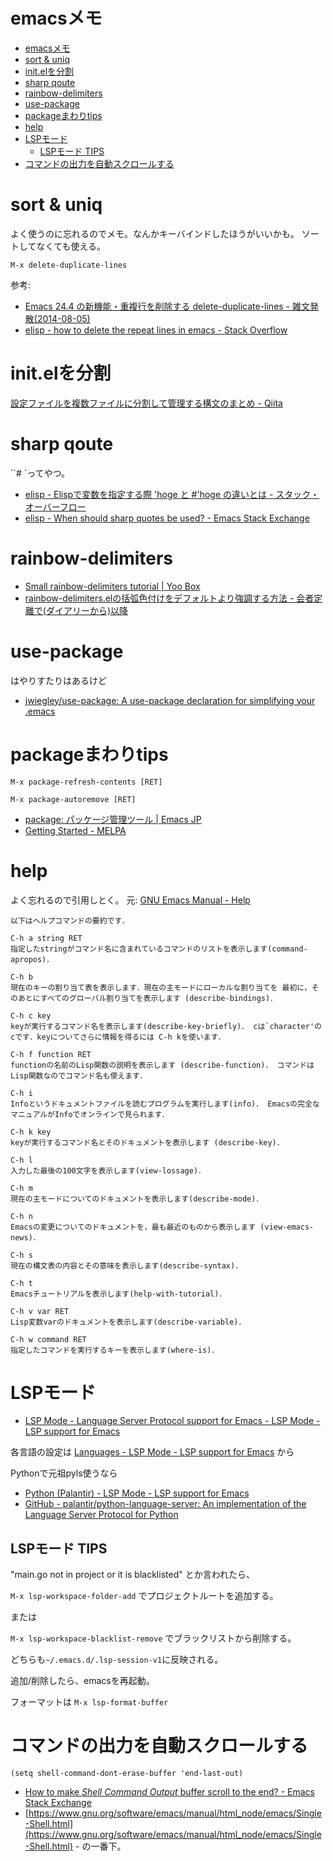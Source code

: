 # emacsメモ

- [emacsメモ](#emacsメモ)
- [sort & uniq](#sort--uniq)
- [init.elを分割](#initelを分割)
- [sharp qoute](#sharp-qoute)
- [rainbow-delimiters](#rainbow-delimiters)
- [use-package](#use-package)
- [packageまわりtips](#packageまわりtips)
- [help](#help)
- [LSPモード](#lspモード)
  - [LSPモード TIPS](#lspモード-tips)
- [コマンドの出力を自動スクロールする](#コマンドの出力を自動スクロールする)

# sort & uniq

よく使うのに忘れるのでメモ。なんかキーバインドしたほうがいいかも。
ソートしてなくても使える。

```
M-x delete-duplicate-lines
```

参考:
- [Emacs 24.4 の新機能・重複行を削除する delete-duplicate-lines - 雑文発散(2014-08-05)](https://suzuki.tdiary.net/20140805.html)
- [elisp - how to delete the repeat lines in emacs - Stack Overflow](https://stackoverflow.com/questions/13046791/how-to-delete-the-repeat-lines-in-emacs)

# init.elを分割

[設定ファイルを複数ファイルに分割して管理する構文のまとめ - Qiita](https://qiita.com/skkzsh/items/20af9affd5cc1e9678f8)

# sharp qoute

``# `ってやつ。

- [elisp - Elispで変数を指定する際 'hoge と #'hoge の違いとは - スタック・オーバーフロー](https://ja.stackoverflow.com/questions/29185/elisp%E3%81%A7%E5%A4%89%E6%95%B0%E3%82%92%E6%8C%87%E5%AE%9A%E3%81%99%E3%82%8B%E9%9A%9B-hoge-%E3%81%A8-hoge-%E3%81%AE%E9%81%95%E3%81%84%E3%81%A8%E3%81%AF)
- [elisp - When should sharp quotes be used? - Emacs Stack Exchange](https://emacs.stackexchange.com/questions/35988/when-should-sharp-quotes-be-used)


# rainbow-delimiters

- [Small rainbow-delimiters tutorial | Yoo Box](https://yoo2080.wordpress.com/2013/12/21/small-rainbow-delimiters-tutorial/)
- [rainbow-delimiters.elの括弧色付けをデフォルトより強調する方法 - 会者定離で(ダイアリーから)以降](https://murase-syuka.hatenablog.com/entry/20140815/1408061850)

# use-package

はやりすたりはあるけど

- [jwiegley/use-package: A use-package declaration for simplifying your .emacs](https://github.com/jwiegley/use-package)

# packageまわりtips

`M-x package-refresh-contents [RET]`

`M-x package-autoremove [RET]`


- [package: パッケージ管理ツール | Emacs JP](https://emacs-jp.github.io/packages/package)
- [Getting Started - MELPA](https://melpa.org/#/getting-started)

# help

よく忘れるので引用しとく。
元: [GNU Emacs Manual - Help](https://flex.phys.tohoku.ac.jp/texi/emacs-jp/emacs-jp_26.html)

```text
以下はヘルプコマンドの要約です．

C-h a string RET
指定したstringがコマンド名に含まれているコマンドのリストを表示します(command-apropos)．

C-h b
現在のキーの割り当て表を表示します．現在の主モードにローカルな割り当てを 最初に，そのあとにすべてのグローバル割り当てを表示します (describe-bindings)．

C-h c key
keyが実行するコマンド名を表示します(describe-key-briefly)． cは`character'のcです．keyについてさらに情報を得るには C-h kを使います．

C-h f function RET
functionの名前のLisp関数の説明を表示します (describe-function)． コマンドはLisp関数なのでコマンド名も使えます．

C-h i
Infoというドキュメントファイルを読むプログラムを実行します(info)． Emacsの完全なマニュアルがInfoでオンラインで見られます．

C-h k key
keyが実行するコマンド名とそのドキュメントを表示します (describe-key)．

C-h l
入力した最後の100文字を表示します(view-lossage)．

C-h m
現在の主モードについてのドキュメントを表示します(describe-mode)．

C-h n
Emacsの変更についてのドキュメントを，最も最近のものから表示します (view-emacs-news)．

C-h s
現在の構文表の内容とその意味を表示します(describe-syntax)．

C-h t
Emacsチュートリアルを表示します(help-with-tutorial)．

C-h v var RET
Lisp変数varのドキュメントを表示します(describe-variable)．

C-h w command RET
指定したコマンドを実行するキーを表示します(where-is)．
```


# LSPモード


- [LSP Mode - Language Server Protocol support for Emacs - LSP Mode - LSP support for Emacs](https://emacs-lsp.github.io/lsp-mode/)

各言語の設定は
[Languages - LSP Mode - LSP support for Emacs](https://emacs-lsp.github.io/lsp-mode/page/languages/)
から

Pythonで元祖pyls使うなら
- [Python (Palantir) - LSP Mode - LSP support for Emacs](https://emacs-lsp.github.io/lsp-mode/page/lsp-pyls/)
- [GitHub - palantir/python-language-server: An implementation of the Language Server Protocol for Python](https://github.com/palantir/python-language-server)






## LSPモード TIPS

"main.go not in project or it is blacklisted"
とか言われたら、

`M-x lsp-workspace-folder-add` でプロジェクトルートを追加する。

または

`M-x lsp-workspace-blacklist-remove` でブラックリストから削除する。

どちらも`~/.emacs.d/.lsp-session-v1`に反映される。

追加/削除したら、emacsを再起動。


フォーマットは
`M-x lsp-format-buffer`


# コマンドの出力を自動スクロールする

```
(setq shell-command-dont-erase-buffer 'end-last-out)
```

- [How to make *Shell Command Output* buffer scroll to the end? - Emacs Stack Exchange](https://emacs.stackexchange.com/questions/50299/how-to-make-shell-command-output-buffer-scroll-to-the-end)
- [https://www.gnu.org/software/emacs/manual/html_node/emacs/Single-Shell.html](https://www.gnu.org/software/emacs/manual/html_node/emacs/Single-Shell.html) - の一番下。